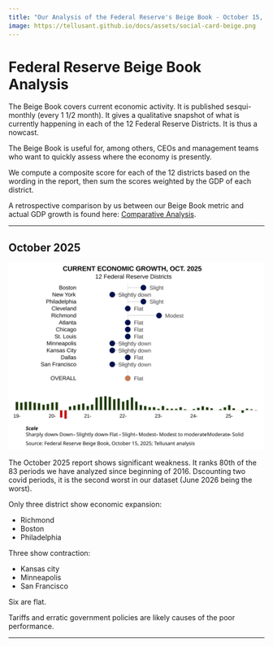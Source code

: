 ```yaml
---
title: "Our Analysis of the Federal Reserve's Beige Book - October 15, 2025 Report"
image: https://tellusant.github.io/docs/assets/social-card-beige.png
---
```

# Federal Reserve Beige Book Analysis
The Beige Book covers current economic activity. It is published sesqui-monthly (every 1 1/2 month). It gives a qualitative snapshot of what is currently happening in each of the 12 Federal Reserve Districts. It is thus a nowcast.

The Beige Book is useful for, among others, CEOs and management teams who want to quickly assess where the economy is presently.

We compute a composite score for each of the 12 districts based on the wording in the report, then sum the scores weighted by the GDP of each district.

A retrospective comparison by us between our Beige Book metric and actual GDP growth is found here: [Comparative Analysis](https://www.linkedin.com/posts/scanback_economy-gdp-usa-activity-6623665605125955584-24lF/).  

---
## October 2025

![October 2025](assets/images/tellusant-fed-beige-book-summary-2025-10.svg)  

The October 2025 report shows significant weakness. It ranks 80th of the 83 periods we have analyzed since beginning of 2016. Dscounting two covid periods, it is the second worst in our dataset (June 2026 being the worst).

Only three district show economic expansion:
- Richmond
- Boston
- Philadelphia  

Three show contraction:
- Kansas city
- Minneapolis
- San Francisco  

Six are flat.

Tariffs and erratic government policies are  likely causes of the poor performance.

---
